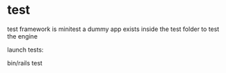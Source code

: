 # test

test framework is minitest
a dummy app exists inside the test folder to test the engine

launch tests:

bin/rails test
